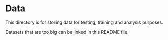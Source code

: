 # Data

This directory is for storing data for testing, training and analysis purposes.

Datasets that are too big can be linked in this README file.